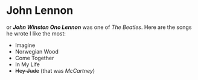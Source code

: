 # John Lennon
or ***John Winston Ono Lennon*** was one of *The Beatles*.
Here are the songs he wrote I like the most:
- Imagine
- Norwegian Wood
- Come Together
- In My Life
- ~~Hey Jude~~ (that was *McCartney*)